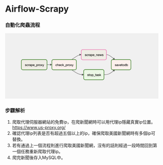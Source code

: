 # Airflow-Scrapy

### 自動化爬蟲流程

![image](https://github.com/Stayinmymagic/Airflow-Scrapy/blob/master/data%20pipeline.png)

### 步驟解析

1. 爬取代理伺服器網站的免費ip，在爬新聞網時可以用代理ip隱藏真實ip位置。
   https://www.us-proxy.org/
2. 確認代理ip列表是否有超過五個以上的ip，確保爬取美國新聞網時有多個ip可替換。
3. 若有通過上一個流程則進行爬取美國新聞網，沒有的話則經過一段時間回到第一個任務重新爬取代理ip。
4. 爬完新聞後存入MySQL中。

